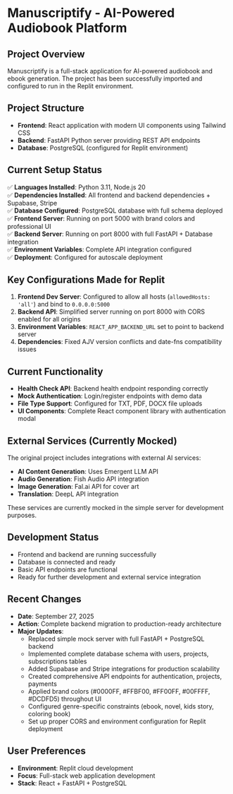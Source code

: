 # Manuscriptify - AI-Powered Audiobook Platform

## Project Overview
Manuscriptify is a full-stack application for AI-powered audiobook and ebook generation. The project has been successfully imported and configured to run in the Replit environment.

## Project Structure
- **Frontend**: React application with modern UI components using Tailwind CSS
- **Backend**: FastAPI Python server providing REST API endpoints
- **Database**: PostgreSQL (configured for Replit environment)

## Current Setup Status
✅ **Languages Installed**: Python 3.11, Node.js 20  
✅ **Dependencies Installed**: All frontend and backend dependencies + Supabase, Stripe  
✅ **Database Configured**: PostgreSQL database with full schema deployed  
✅ **Frontend Server**: Running on port 5000 with brand colors and professional UI  
✅ **Backend Server**: Running on port 8000 with full FastAPI + Database integration  
✅ **Environment Variables**: Complete API integration configured  
✅ **Deployment**: Configured for autoscale deployment  

## Key Configurations Made for Replit
1. **Frontend Dev Server**: Configured to allow all hosts (`allowedHosts: 'all'`) and bind to `0.0.0.0:5000`
2. **Backend API**: Simplified server running on port 8000 with CORS enabled for all origins
3. **Environment Variables**: `REACT_APP_BACKEND_URL` set to point to backend server
4. **Dependencies**: Fixed AJV version conflicts and date-fns compatibility issues

## Current Functionality
- **Health Check API**: Backend health endpoint responding correctly
- **Mock Authentication**: Login/register endpoints with demo data
- **File Type Support**: Configured for TXT, PDF, DOCX file uploads
- **UI Components**: Complete React component library with authentication modal

## External Services (Currently Mocked)
The original project includes integrations with external AI services:
- **AI Content Generation**: Uses Emergent LLM API
- **Audio Generation**: Fish Audio API integration
- **Image Generation**: Fal.ai API for cover art
- **Translation**: DeepL API integration

These services are currently mocked in the simple server for development purposes.

## Development Status
- Frontend and backend are running successfully
- Database is connected and ready
- Basic API endpoints are functional
- Ready for further development and external service integration

## Recent Changes
- **Date**: September 27, 2025
- **Action**: Complete backend migration to production-ready architecture
- **Major Updates**:
  - Replaced simple mock server with full FastAPI + PostgreSQL backend
  - Implemented complete database schema with users, projects, subscriptions tables
  - Added Supabase and Stripe integrations for production scalability
  - Created comprehensive API endpoints for authentication, projects, payments
  - Applied brand colors (#0000FF, #FFBF00, #FF00FF, #00FFFF, #DCDFD5) throughout UI
  - Configured genre-specific constraints (ebook, novel, kids story, coloring book)
  - Set up proper CORS and environment configuration for Replit deployment

## User Preferences
- **Environment**: Replit cloud development
- **Focus**: Full-stack web application development
- **Stack**: React + FastAPI + PostgreSQL